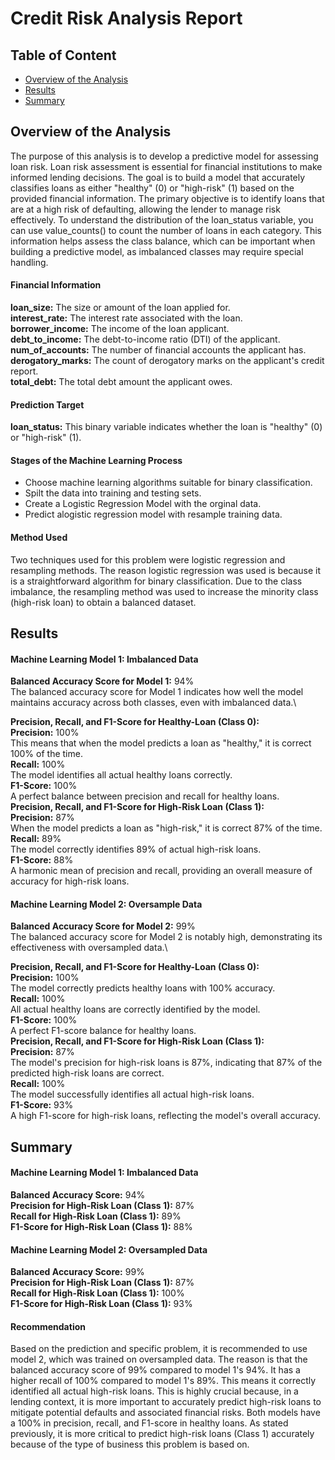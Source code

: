 # Credit Risk Analysis Report

## Table of Content
- [Overview of the Analysis](#overview-of-the-analysis)
- [Results](#results)
- [Summary](#summary)

## Overview of the Analysis

The purpose of this analysis is to develop a predictive model for assessing loan risk. Loan risk assessment is essential for financial institutions to make informed lending decisions. The goal is to build a model that accurately classifies loans as either "healthy" (0) or "high-risk" (1) based on the provided financial information. The primary objective is to identify loans that are at a high risk of defaulting, allowing the lender to manage risk effectively. To understand the distribution of the loan_status variable, you can use value_counts() to count the number of loans in each category. This information helps assess the class balance, which can be important when building a predictive model, as imbalanced classes may require special handling.

#### Financial Information

**loan_size:** The size or amount of the loan applied for.\
**interest_rate:** The interest rate associated with the loan.\
**borrower_income:** The income of the loan applicant.\
**debt_to_income:** The debt-to-income ratio (DTI) of the applicant.\
**num_of_accounts:** The number of financial accounts the applicant has.\
**derogatory_marks:** The count of derogatory marks on the applicant's credit report.\
**total_debt:** The total debt amount the applicant owes.

#### Prediction Target

**loan_status:** This binary variable indicates whether the loan is "healthy" (0) or "high-risk" (1).

#### Stages of the Machine Learning Process

- Choose machine learning algorithms suitable for binary classification.
- Spilt the data into training and testing sets.
- Create a Logistic Regression Model with the orginal data.
- Predict alogistic regression model with resample training data.

#### Method Used

Two techniques used for this problem were logistic regression and resampling methods. The reason logistic regression was used is because it is a straightforward algorithm for binary classification. Due to the class imbalance, the resampling method was used to increase the minority class (high-risk loan) to obtain a balanced dataset. 

## Results

#### Machine Learning Model 1: Imbalanced Data

**Balanced Accuracy Score for Model 1:** 94%\
The balanced accuracy score for Model 1 indicates how well the model maintains accuracy across both classes, even with imbalanced data.\

**Precision, Recall, and F1-Score for Healthy-Loan (Class 0):**\
**Precision:** 100%\
This means that when the model predicts a loan as "healthy," it is correct 100% of the time.\
**Recall:** 100%\
The model identifies all actual healthy loans correctly.\
**F1-Score:** 100%\
A perfect balance between precision and recall for healthy loans.\
**Precision, Recall, and F1-Score for High-Risk Loan (Class 1):**\
**Precision:** 87%\
When the model predicts a loan as "high-risk," it is correct 87% of the time.\
**Recall:** 89%\
The model correctly identifies 89% of actual high-risk loans.\
**F1-Score:** 88%\
A harmonic mean of precision and recall, providing an overall measure of accuracy for high-risk loans.

#### Machine Learning Model 2: Oversample Data

**Balanced Accuracy Score for Model 2:** 99%\
The balanced accuracy score for Model 2 is notably high, demonstrating its effectiveness with oversampled data.\

**Precision, Recall, and F1-Score for Healthy-Loan (Class 0):**\
**Precision:** 100%\
The model correctly predicts healthy loans with 100% accuracy.\
**Recall:** 100%\
All actual healthy loans are correctly identified by the model.\
**F1-Score:** 100%\
A perfect F1-score balance for healthy loans.\
**Precision, Recall, and F1-Score for High-Risk Loan (Class 1):**\
**Precision:** 87%\
The model's precision for high-risk loans is 87%, indicating that 87% of the predicted high-risk loans are correct.\
**Recall:** 100%\
The model successfully identifies all actual high-risk loans.\
**F1-Score:** 93%\
A high F1-score for high-risk loans, reflecting the model's overall accuracy.

## Summary

#### Machine Learning Model 1: Imbalanced Data

**Balanced Accuracy Score:** 94%\
**Precision for High-Risk Loan (Class 1):** 87%\
**Recall for High-Risk Loan (Class 1):** 89%\
**F1-Score for High-Risk Loan (Class 1):** 88%

#### Machine Learning Model 2: Oversampled Data

**Balanced Accuracy Score:** 99%\
**Precision for High-Risk Loan (Class 1):** 87%\
**Recall for High-Risk Loan (Class 1):** 100%\
**F1-Score for High-Risk Loan (Class 1):** 93%

#### Recommendation

Based on the prediction and specific problem, it is recommended to use model 2, which was trained on oversampled data. The reason is that the balanced accuracy score of 99% compared to model 1's 94%. It has a higher recall of 100% compared to model 1's 89%. This means it correctly identified all actual high-risk loans. This is highly crucial because, in a lending context, it is more important to accurately predict high-risk loans to mitigate potential defaults and associated financial risks. Both models have a 100% in precision, recall, and F1-score in healthy loans. As stated previously, it is more critical to predict high-risk loans (Class 1) accurately because of the type of business this problem is based on. 
